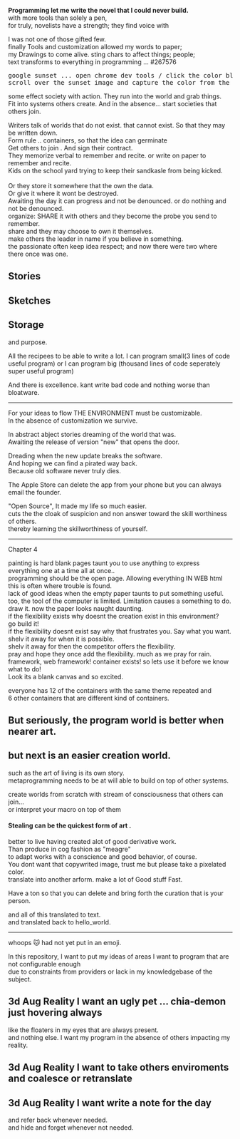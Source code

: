 
<b>Programming let me write the novel that I could never build.</b>
<br>with more tools than solely a pen,
<br>for truly, novelists have a strength; they find voice with 

I was not one of those gifted few.
<br>finally Tools and customization allowed my words to paper; 
<br>my Drawings to come alive. sting chars to affect things; people;
<br>text transforms to everything in programming ... #267576
<pre>
google sunset ... open chrome dev tools / click the color blob.
scroll over the sunset image and capture the color from the copyright.</pre>

some effect society with action. They run into the world and grab things.
<br>Fit into systems others create. And in the absence... start societies that others join.

Writers talk of worlds that do not exist. that cannot exist. So that they may be written down.
<br>Form rule .. containers, so that the idea can germinate
<br>Get others to join . And sign their contract. 
<br>They memorize verbal to remember and recite. or write on paper to remember and recite.
<br> Kids on the school yard trying to keep their sandkasle from being kicked.
<br>
<br>Or they store it somewhere that the own the data. 
<br>Or give it where it wont be destroyed.
<br>Awaiting the day it can progress and not be denounced. or do nothing and not be denounced.
<br>organize: SHARE it with others and they become the probe you send to remember.
<br>share and they may choose to own it themselves.
<br>make others the leader in name if you believe in something.
<br>the passionate often keep idea respect; and now there were two where there once was one.
## Stories 
## Sketches
## Storage
and purpose.

All the recipees to be able to write a lot. 
I can program small(3 lines of code useful program) or I can program big (thousand lines of code seperately super useful program)

And there is excellence. kant write bad code and nothing worse than bloatware.

************************************** * 

For your ideas to flow THE ENVIRONMENT must be customizable.
<br>In the absence of customization we survive. 

In abstract abject stories dreaming of the world that was.
<br>Awaiting the release of version "new" that opens the door.

Dreading when the new update breaks the software. 
<br>And hoping we can find a pirated way back. 
<br>Because old software never truly dies.

The Apple Store can delete the app from your phone but you can always email the founder.

"Open Source", It made my life so much easier.
<br>cuts the the cloak of suspicion and non answer toward the skill worthiness of others.
<br>thereby learning the skillworthiness of yourself.

************************************** * 

Chapter 4

painting is hard blank pages taunt you to use anything to express everything one at a time all at once..
<br>programming should be the open page. Allowing everything IN WEB html this is often where trouble is found.
<br>lack of good ideas when the empty paper taunts to put something useful.
<br>too, the tool of the computer is limited. Limitation causes a something to do. 
<br> draw it. now the paper looks naught daunting.
<br> if the flexibility exists why doesnt the creation exist in this environment?
<br>go build it!
<br>if the flexibility doesnt exist say why that frustrates you. Say what you want.
<br> shelv it away for when it is possible.
<br> shelv it away for then the competitor offers the flexibility.
<br>pray and hope they once add the flexibility. much as we pray for rain.
<br>framework, web framework! container exists! so lets use it before we know what to do!
<br>Look its a blank canvas and so excited.

everyone has 12 of the containers with the same theme repeated and 
<br>6 other containers that are different kind of containers.

## But seriously, the program world is better when nearer art.
## but next is an easier creation world.
such as the art of living is its own story.
<br>metaprogramming needs to be at will able to build on top of other systems.

create worlds from scratch with stream of consciousness that others can join... 
<br>or interpret your macro on top of them

#### Stealing can be the quickest form of art .
better to live having created alot of good derivative work.
<br> Than produce in cog fashion as "meagre"
<br> to adapt works with a conscience and good behavior, of course. 
<br>You dont want that copywrited image, trust me but please take a pixelated color.
<br> translate into another arform. make a lot of Good stuff Fast.

Have a ton so that you can delete and bring forth the curation that is your person. 

and all of this translated to text. 
<br>and translated back to hello_world.

<hr>
whoops 🐱 had not yet put in an emoji. 

In this repository, I want to put my ideas of areas I want to program that are not configurable enough 
<br>due to constraints from providers or lack in my knowledgebase of the subject.

## 3d Aug Reality I want an ugly pet ... chia-demon just hovering always
like the floaters in my eyes that are always present.
<br>and nothing else. I want my program in the absence of others impacting my reality.
## 3d Aug Reality I want to take others enviroments and coalesce or retranslate
## 3d Aug Reality I want write a note for the day 
and refer back whenever needed.
<br> and hide and forget whenever not needed.

